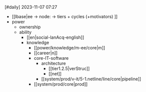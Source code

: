 [#daily]
2023-11-07
07:27

- [[lbase|ee -> node: -> tiers + cycles (+motivators) ]]
- power
	- ownership
	- ability
		- [[en|social-lanAcq-english]]
		- knowledge
			- [[power/knowledge/m-ee/core|m]]
			- [[career|n]]
			- core-IT-software
				- architecture
					- [[tier1.2.5|verStruc]]
					- [[net]]
				- [[system/prod/v-it/5-1.netline/line/core|pipeline]]
			- [[system/prod/core|prod]]
